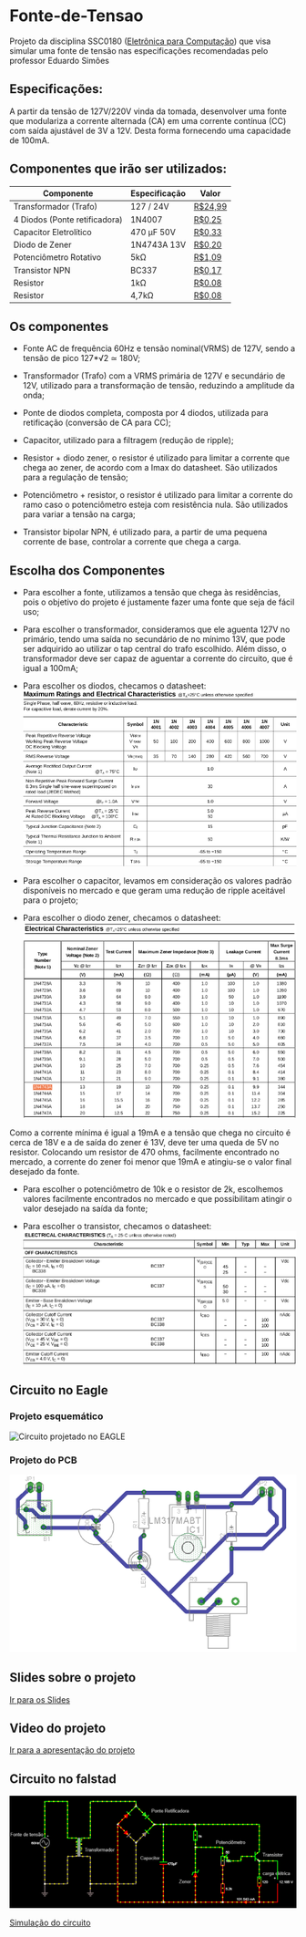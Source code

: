 # Fonte-de-Tensao
Projeto da disciplina SSC0180 ([Eletrônica para Computação](https://uspdigital.usp.br/jupiterweb/obterDisciplina?sgldis=SSC0180&codcur=55041&codhab=0)) que visa simular uma fonte de tensão nas especificações recomendadas pelo professor Eduardo Simões

## Especificações: 
A partir da tensão de 127V/220V vinda da tomada, desenvolver uma  fonte que modulariza a corrente alternada (CA) em uma corrente contínua (CC) com saída ajustável de 3V a 12V. Desta forma fornecendo uma capacidade de 100mA.

## Componentes que irão ser utilizados:

|Componente|Especificação|Valor|
|---|---|---|
|Transformador (Trafo)|127 / 24V|[R$24,99](https://produto.mercadolivre.com.br/MLB-1299130767-transformador-1212v-1a-trafo-bivolt-_JM?matt_tool=82322591&matt_word&gclid=EAIaIQobChMI8srS-8u46gIVBg-RCh0u1QKkEAQYASABEgJmHfD_BwE&quantity=1)|
|4 Diodos (Ponte retificadora)|1N4007|[R$0,25](https://www.baudaeletronica.com.br/diodo-1n4007.html)|
|Capacitor Eletrolítico|470 μF 50V|[R$0,33](https://www.baudaeletronica.com.br/capacitor-eletrolitico-470uf-25v.html)|
|Diodo de Zener|1N4743A 13V|[R$0,20](https://www.baudaeletronica.com.br/diodo-zener-1n4743-13v-1w.html)|
|Potenciômetro Rotativo|5kΩ|[R$1,09](https://www.baudaeletronica.com.br/potenciometro-linear-de-5k-5000.html)|
|Transistor NPN|BC337|[R$0,17](https://www.baudaeletronica.com.br/transistor-npn-bc337.html)|
|Resistor|1kΩ|[R$0.08](https://www.baudaeletronica.com.br/resistor-1k-5-1-4w.html)|
|Resistor|4,7kΩ|[R$0,08](https://www.baudaeletronica.com.br/resistor-4k7-5-1-4w.html)|


## Os componentes

- Fonte AC de frequência 60Hz e tensão nominal(VRMS) de 127V, sendo a tensão de pico 127*√2 ≃ 180V;

- Transformador (Trafo) com a VRMS primária de 127V e secundário de 12V, utilizado para a transformação de tensão, reduzindo a amplitude da onda;

- Ponte de diodos completa, composta por 4 diodos, utilizada para retificação (conversão de CA para CC); 

- Capacitor, utilizado para a filtragem (redução de ripple);

- Resistor + diodo zener, o resistor é utilizado para limitar a corrente que chega ao zener, de acordo com a Imax do datasheet. São utilizados para a regulação de tensão;

- Potenciômetro + resistor, o resistor é utilizado para limitar a corrente do ramo caso o potenciômetro esteja com resistência nula. São utilizados para variar a tensão na carga;

- Transistor bipolar NPN, é utilizado para, a partir de uma pequena corrente de base, controlar a corrente que chega a carga.

## Escolha dos Componentes

- Para escolher a fonte, utilizamos a tensão que chega às residências, pois o objetivo do projeto é justamente fazer uma fonte que seja de fácil uso;

- Para escolher o transformador, consideramos que ele aguenta 127V no primário, tendo uma saída no secundário de no mínimo 13V, que pode ser adquirido ao utilizar o tap central do trafo escolhido. Além disso, o transformador deve ser capaz de aguentar a corrente do circuito, que é igual a 100mA;

- Para escolher os diodos, checamos o datasheet:
![](https://github.com/WictorDalbosco/Fonte-de-Tensao/blob/master/Imagens%20DataSheets/DataSheetDiode.png)

- Para escolher o capacitor, levamos em consideração os valores padrão disponíveis no mercado e que geram uma redução de ripple aceitável para o projeto;

- Para escolher o diodo zener, checamos o datasheet:
![](https://github.com/WictorDalbosco/Fonte-de-Tensao/blob/master/Imagens%20DataSheets/DataSheetZenerNovo.png)

Como a corrente mínima é igual a 19mA e a tensão que chega no circuito é cerca de 18V e a de saída do zener é 13V, deve ter uma queda de 5V no resistor. Colocando um resistor de 470 ohms, facilmente encontrado no mercado, a corrente do zener foi menor que 19mA e atingiu-se o valor final desejado da fonte.

- Para escolher o potenciômetro de 10k e o resistor de 2k, escolhemos valores facilmente encontrados no mercado e que possibilitam atingir o valor desejado na saída da fonte;

- Para escolher o transistor, checamos o datasheet:
![](https://github.com/WictorDalbosco/Fonte-de-Tensao/blob/master/Imagens%20DataSheets/DataSheetTransistor.png)

## Circuito no Eagle


### Projeto esquemático
![Circuito projetado no EAGLE](https://github.com/WictorDalbosco/Fonte-de-Tensao/blob/master/Imagens%20DataSheets/Fonte-esquemático.PNG)

### Projeto do PCB
![Projeto da fonte feito no EAGLE](https://github.com/WictorDalbosco/Fonte-de-Tensao/blob/master/Imagens%20DataSheets/Circuito-EAGLE.PNG)

## Slides sobre o projeto
[Ir para os Slides](https://github.com/WictorDalbosco/Fonte-de-Tensao/blob/master/Eletrônica-para-computação.pdf)

## Video do projeto
[Ir para a apresentação do projeto](https://youtu.be/R_1jAGBPNy4)

## Circuito no falstad

![](https://github.com/WictorDalbosco/Fonte-de-Tensao/blob/master/Imagens%20DataSheets/Falstad.png)

[Simulação do circuito](http://www.falstad.com/circuit/circuitjs.html?cct=$+1+0.000019999999999999998+7.943983955226134+50+5+48%0Av+-96+336+-96+48+0+1+60+127+0+0+0.5%0Aw+96+48+224+48+0%0Ad+224+64+288+128+3+default%0Ad+224+192+288+128+3+default%0Ad+160+128+224+64+3+default%0Ad+160+128+224+192+3+default%0Aw+224+192+224+288+0%0Aw+224+336+96+336+0%0Aw+160+128+160+272+0%0Ac+320+128+320+400+0+0.00047000000000000004+18.64718953777821%0Ar+656+256+656+400+0+120%0Ax+668+305+764+308+4+16+load%0Aw+-96+48+-32+48+0%0Aw+-16+176+-16+48+0%0Aw+-16+48+-32+48+0%0Aw+-16+240+-16+336+0%0Aw+-96+336+-16+336+0%0Aw+64+176+64+48+0%0Aw+64+240+64+336+0%0Aw+64+336+96+336+0%0Aw+64+48+96+48+0%0A34+zvoltage%5Cq12+0+1.7143528192810002e-7+0+2+13%0Az+432+400+432+208+2+zvoltage%5Cq12%0Ag+64+336+64+368+0%0Ag+-96+336+-96+368+0%0AT+-16+176+64+240+0+4+0.16+-0.3299817207854111+3.896969552608098e-14+0.999%0Ar+432+128+432+208+0+1000%0Aw+224+48+224+64+0%0Aw+160+272+160+400+0%0Aw+224+288+224+336+0%0Ar+528+400+528+304+0+4700%0Aw+352+400+320+400+0%0Aw+160+400+320+400+0%0Aw+544+400+528+400+0%0Aw+320+128+288+128+0%0A174+528+304+544+224+1+10000+0.005+Resistance%0At+592+240+656+240+0+1+-15.18577591286196+0.6766369821458458+100%0Aw+352+400+432+400+0%0Aw+480+400+528+400+0%0Aw+480+128+528+128+0%0Aw+432+128+480+128+0%0Aw+544+256+592+256+0%0Aw+592+256+592+240+0%0Aw+432+400+480+400+0%0Aw+544+400+560+400+0%0A370+656+400+560+400+1+0%0Ap+720+256+720+400+1+0%0Aw+656+256+720+256+0%0Aw+656+400+720+400+0%0Aw+528+208+432+208+0%0Aw+432+128+320+128+0%0Aw+528+128+656+128+0%0Aw+656+128+656+224+0%0Ax+668+240+738+243+4+16+Transistor%0Ax+504+196+607+199+4+16+Potenci%C3%B4metro%0Ax+375+334+416+337+4+16+Zener%0Ax+239+251+307+254+4+16+Capacitor%0Ax+278+87+409+90+4+16+Ponte%5CsRetificadora%0Ax+44+223+148+226+4+16+Transformador%0Ax+-217+169+-102+172+4+16+Fonte%5Csde%5Cstens%C3%A3o%0Ao+0+8+0+4098+160+0.00009765625+0+2+0+3%0Ao+10+8+0+4099+10+0.05+1+2+10+3%0A)



